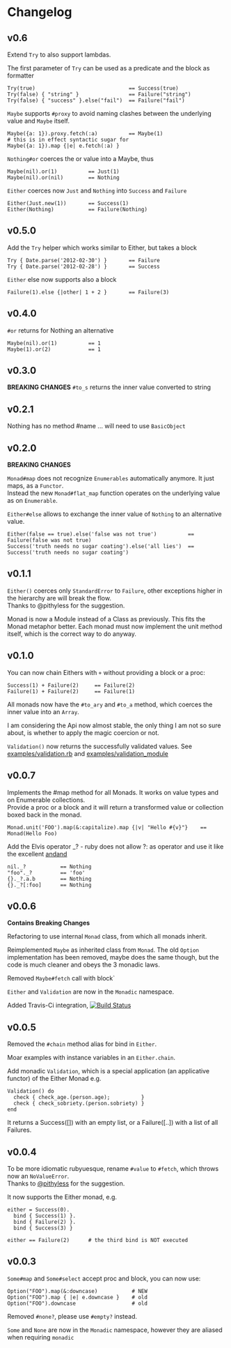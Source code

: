 # Changelog

## v0.6

Extend `Try` to also support lambdas.

The first parameter of `Try` can be used as a predicate and the block as formatter

    Try(true)                              == Success(true)
    Try(false) { "string" }                == Failure("string")
    Try(false) { "success" }.else("fail")  == Failure("fail")

`Maybe` supports `#proxy` to avoid naming clashes between the underlying value and `Maybe` itself.

    Maybe({a: 1}).proxy.fetch(:a)          == Maybe(1)
    # this is in effect syntactic sugar for
    Maybe({a: 1}).map {|e| e.fetch(:a) }

`Nothing#or` coerces the or value into a Maybe, thus

    Maybe(nil).or(1)          == Just(1)
    Maybe(nil).or(nil)        == Nothing

`Either` coerces now `Just` and `Nothing` into `Success` and `Failure`

    Either(Just.new(1))       == Success(1)
    Either(Nothing)           == Failure(Nothing)

## v0.5.0

Add the `Try` helper which works similar to Either, but takes a block

    Try { Date.parse('2012-02-30') }       == Failure
    Try { Date.parse('2012-02-28') }       == Success

`Either` else now supports also a block

    Failure(1).else {|other| 1 + 2 }       == Failure(3)

## v0.4.0
`#or` returns for Nothing an alternative

    Maybe(nil).or(1)          == 1
    Maybe(1).or(2)            == 1

## v0.3.0
**BREAKING CHANGES**
`#to_s` returns the inner value converted to string

## v0.2.1
Nothing has no method #name ... will need to use `BasicObject`

## v0.2.0
**BREAKING CHANGES**

`Monad#map` does not recognize `Enumerables` automatically anymore. It just maps, as a `Functor`.  
Instead the new `Monad#flat_map` function operates on the underlying value as on `Enumerable`.

`Either#else` allows to exchange the inner value of  `Nothing` to an alternative value.

    Either(false == true).else('false was not true')          == Failure(false was not true)
    Success('truth needs no sugar coating').else('all lies')  == Success('truth needs no sugar coating')

## v0.1.1

`Either()` coerces only `StandardError` to `Failure`, other exceptions higher in the hierarchy are will break the flow.  
Thanks to @pithyless for the suggestion.

Monad is now a Module instead of a Class as previously. This fits the Monad metaphor better. Each monad must now implement the unit method itself, which is the correct way to do anyway.


## v0.1.0

You can now chain Eithers with `+` without providing a block or a proc:

    Success(1) + Failure(2)     == Failure(2)
    Failure(1) + Failure(2)     == Failure(1)

All monads now have the `#to_ary` and `#to_a` method, which coerces the inner value into an `Array`.

I am considering the Api now almost stable, the only thing I am not so sure about, 
is whether to apply the magic coercion or not.

`Validation()` now returns the successfully validated values.
See [examples/validation.rb](https://github.com/pzol/monadic/blob/master/examples/validation.rb)
and [examples/validation_module](https://github.com/pzol/monadic/blob/master/examples/validation_module.rb)


## v0.0.7

Implements the #map method for all Monads. It works on value types and on Enumerable collections.  
Provide a proc or a block and it will return a transformed value or collection boxed back in the monad.

    Monad.unit('FOO').map(&:capitalize).map {|v| "Hello #{v}"}    == Monad(Hello Foo)

Add the Elvis operator _? - ruby does not allow ?: as operator and use it like the excellent [andand](https://github.com/raganwald/andand)

    nil._?           == Nothing
    "foo"._?         == 'foo'
    {}._?.a.b        == Nothing
    {}._?[:foo]      == Nothing

## v0.0.6
**Contains Breaking Changes**

Refactoring to use internal `Monad` class, from which all monads inherit.

Reimplemented `Maybe` as inherited class from `Monad`. The old `Option` implementation has been removed, maybe does the same though, but the code is much cleaner and obeys the 3 monadic laws.

Removed `Maybe#fetch` call with block`

`Either` and `Validation` are now in the `Monadic` namespace.

Added Travis-Ci integration, [![Build Status](https://secure.travis-ci.org/pzol/monadic.png?branch=master)](http://travis-ci.org/pzol/monadic)


## v0.0.5

Removed the `#chain` method alias for bind in `Either`.

Moar examples with instance variables in an `Either.chain`.

Add monadic `Validation`, which is a special application (an applicative functor) of the Either Monad e.g.

    Validation() do
      check { check_age.(person.age);          }
      check { check_sobriety.(person.sobriety) }
    end

It returns a Success([]) with an empty list, or a Failure([..]) with a list of all Failures.

## v0.0.4

To be more idiomatic rubyuesque, rename `#value` to `#fetch`, which throws now an `NoValueError`.  
Thanks to [@pithyless](https://twitter.com/#!/pithyless) for the suggestion.

It now supports the Either monad, e.g.

    either = Success(0).
      bind { Success(1) }.
      bind { Failure(2) }.
      bind { Success(3) }

    either == Failure(2)      # the third bind is NOT executed  

## v0.0.3

`Some#map` and `Some#select` accept proc and block, you can now use:

    Option("FOO").map(&:downcase)           # NEW
    Option("FOO").map { |e| e.downcase }    # old
    Option("FOO").downcase                  # old

Removed `#none?`, please use `#empty?` instead.

`Some` and `None` are now in the `Monadic` namespace, however they are aliased when requiring `monadic`
